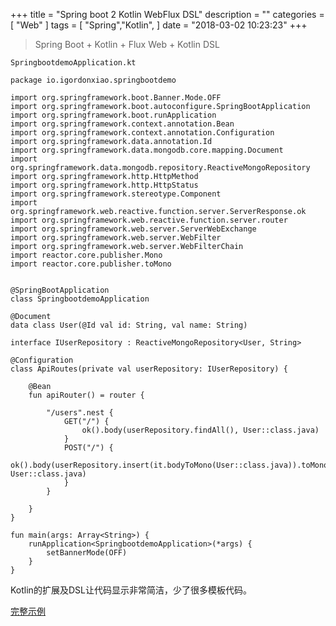 +++
title = "Spring boot 2 Kotlin WebFlux DSL"
description = ""
categories = [
    "Web"
]
tags = [
    "Spring","Kotlin",
]
date = "2018-03-02 10:23:23"
+++
> Spring Boot + Kotlin + Flux Web + Kotlin DSL

`SpringbootdemoApplication.kt`

```shell
package io.igordonxiao.springbootdemo

import org.springframework.boot.Banner.Mode.OFF
import org.springframework.boot.autoconfigure.SpringBootApplication
import org.springframework.boot.runApplication
import org.springframework.context.annotation.Bean
import org.springframework.context.annotation.Configuration
import org.springframework.data.annotation.Id
import org.springframework.data.mongodb.core.mapping.Document
import org.springframework.data.mongodb.repository.ReactiveMongoRepository
import org.springframework.http.HttpMethod
import org.springframework.http.HttpStatus
import org.springframework.stereotype.Component
import org.springframework.web.reactive.function.server.ServerResponse.ok
import org.springframework.web.reactive.function.server.router
import org.springframework.web.server.ServerWebExchange
import org.springframework.web.server.WebFilter
import org.springframework.web.server.WebFilterChain
import reactor.core.publisher.Mono
import reactor.core.publisher.toMono


@SpringBootApplication
class SpringbootdemoApplication

@Document
data class User(@Id val id: String, val name: String)

interface IUserRepository : ReactiveMongoRepository<User, String>

@Configuration
class ApiRoutes(private val userRepository: IUserRepository) {

    @Bean
    fun apiRouter() = router {

        "/users".nest {
            GET("/") {
                ok().body(userRepository.findAll(), User::class.java)
            }
            POST("/") {
                ok().body(userRepository.insert(it.bodyToMono(User::class.java)).toMono(), User::class.java)
            }
        }

    }
}

fun main(args: Array<String>) {
    runApplication<SpringbootdemoApplication>(*args) {
        setBannerMode(OFF)
    }
}

```
Kotlin的扩展及DSL让代码显示非常简洁，少了很多模板代码。

[完整示例](https://github.com/igordonxiao/springboot2demo)
